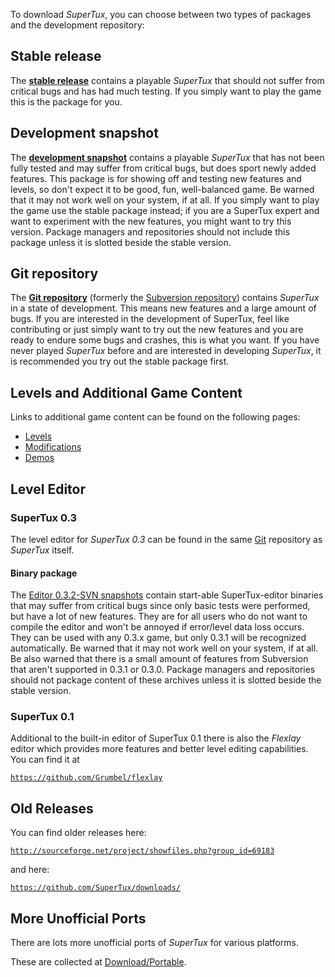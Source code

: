 To download *SuperTux*, you can choose between two types of packages and the development repository:

Stable release
--------------

The **[stable release](Download/Stable "wikilink")** contains a
playable *SuperTux* that should not suffer from critical bugs and has
had much testing. If you simply want to play the game this is the
package for you.

Development snapshot
--------------------

The **[development snapshot](Download/Unstable "wikilink")** contains
a playable *SuperTux* that has not been fully tested and may suffer
from critical bugs, but does sport newly added features. This package
is for showing off and testing new features and levels, so don't
expect it to be good, fun, well-balanced game. Be warned that it may
not work well on your system, if at all. If you simply want to play
the game use the stable package instead; if you are a SuperTux expert
and want to experiment with the new features, you might want to try
this version. Package managers and repositories should not include
this package unless it is slotted beside the stable version.

Git repository
--------------

The **[ Git repository](Download/Git "wikilink")** (formerly the
[Subversion repository](Download/Subversion "wikilink")) contains
*SuperTux* in a state of development. This means new features and a
large amount of bugs. If you are interested in the development of
SuperTux, feel like contributing or just simply want to try out the
new features and you are ready to endure some bugs and crashes, this
is what you want. If you have never played *SuperTux* before and are
interested in developing *SuperTux*, it is recommended you try out the
stable package first.

Levels and Additional Game Content
----------------------------------

Links to additional game content can be found on the following pages:

-   [Levels](Levels "wikilink")
-   [Modifications](Modifications "wikilink")
-   [Demos](Demos "wikilink")

Level Editor
------------

### SuperTux 0.3

The level editor for *SuperTux 0.3* can be found in the same [Git](Git "wikilink") repository as *SuperTux* itself.

#### Binary package

The [Editor 0.3.2-SVN snapshots](http://elektromaniak.wz.cz/download.html) contain start-able SuperTux-editor binaries that may suffer from critical bugs since only basic tests were performed, but have a lot of new features. They are for all users who do not want to compile the editor and won't be annoyed if error/level data loss occurs. They can be used with any 0.3.x game, but only 0.3.1 will be recognized automatically. Be warned that it may not work well on your system, if at all. Be also warned that there is a small amount of features from Subversion that aren't supported in 0.3.1 or 0.3.0. Package managers and repositories should not package content of these archives unless it is slotted beside the stable version.

### SuperTux 0.1

Additional to the built-in editor of SuperTux 0.1 there is also the *Flexlay* editor which provides more features and better level editing capabilities. You can find it at

[`https://github.com/Grumbel/flexlay`](https://github.com/Grumbel/flexlay)

Old Releases
------------

You can find older releases here:

[`http://sourceforge.net/project/showfiles.php?group_id=69183`](http://sourceforge.net/project/showfiles.php?group_id=69183)

and here:

[`https://github.com/SuperTux/downloads/`](https://github.com/SuperTux/downloads/)

More Unofficial Ports
---------------------

There are lots more unofficial ports of *SuperTux* for various platforms.

These are collected at [Download/Portable](Download/Portable "wikilink").